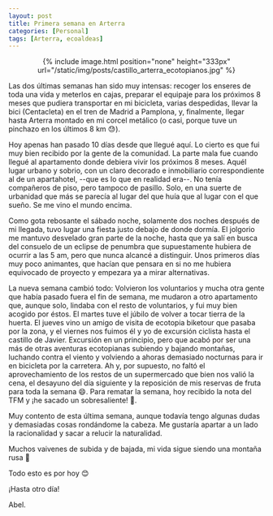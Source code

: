 ```yaml
---
layout: post
title: Primera semana en Arterra
categories: [Personal]
tags: [Arterra, ecoaldeas]
---
```


<center>
{% include image.html position="none" height="333px" url="/static/img/posts/castillo_arterra_ecotopianos.jpg" %}
</center>

Las dos últimas semanas han sido muy intensas: recoger los enseres de toda una vida y meterlos en cajas, preparar el equipaje para los próximos 8 meses que pudiera transportar en mi bicicleta, varias despedidas, llevar la bici (Centacleta) en el tren de Madrid a Pamplona, y, finalmente, llegar hasta Arterra montado en mi corcel metálico (o casi, porque tuve un pinchazo en los últimos 8 km :sweat:).

Hoy apenas han pasado 10 días desde que llegué aquí. Lo cierto es que fui muy bien recibido por la gente de la comunidad. La parte mala fue cuando llegué al apartamento donde debiera vivir los próximos 8 meses. Aquél lugar urbano y sobrio, con un claro decorado e inmobiliario correspondiente al de un apartahotel, --que es lo que en realidad era--. No tenía compañeros de piso, pero tampoco de pasillo. Solo, en una suerte de urbanidad que más se parecía al lugar del que huía que al lugar con el que sueño. Se me vino el mundo encima.

Como gota rebosante el sábado noche, solamente dos noches después de mi llegada, tuvo lugar una fiesta justo debajo de donde dormía. El jolgorio me mantuvo desvelado gran parte de la noche, hasta que ya salí en busca del consuelo de un eclipse de penumbra que supuestamente hubiera de ocurrir a las 5 am, pero que nunca alcancé a distinguir. Unos primeros días muy poco animantes, que hacían que pensara en si no me hubiera equivocado de proyecto y empezara ya a mirar alternativas.

La nueva semana cambió todo: Volvieron los voluntarios y mucha otra gente que había pasado fuera el fin de semana, me mudaron a otro apartamento que, aunque solo, lindaba con el resto de voluntarios, y fui muy bien acogido por éstos. El martes tuve el júbilo de volver a tocar tierra de la huerta. El jueves vino un amigo de visita de ecotopia biketour que pasaba por la zona, y el viernes nos fuimos él y yo de excursión ciclista hasta el castillo de Javier. Excursión en un principio, pero que acabó por ser una más de otras aventuras ecotopianas subiendo y bajando montañas, luchando contra el viento y volviendo a ahoras demasiado nocturnas para ir en bicicleta por la carretera. Ah y, por supuesto, no faltó el aprovechamiento de los restos de un supermercado que bien nos valió la cena, el desayuno del día siguiente y la reposición de mis reservas de fruta para toda la semana :smile:. Para rematar la semana, hoy recibido la nota del TFM y ¡he sacado un sobresaliente! :tada:.

Muy contento de esta última semana, aunque todavía tengo algunas dudas y demasiadas cosas rondándome la cabeza. Me gustaría apartar a un lado la racionalidad y sacar a relucir la naturalidad.

Muchos vaivenes de subida y de bajada, mi vida sigue siendo una montaña rusa :roller_coaster:

Todo esto es por hoy :blush:

¡Hasta otro día!

Abel.
